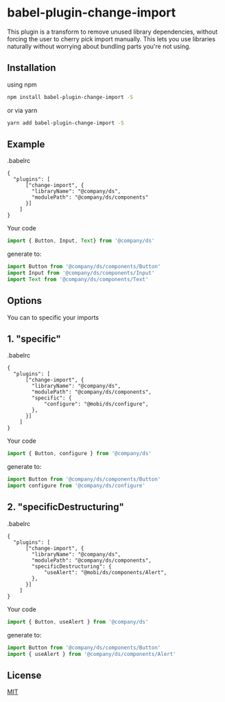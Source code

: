 # babel-plugin-change-import

This plugin is a transform to remove unused library dependencies, without forcing the user to cherry pick import manually. This lets you use libraries naturally without worrying about bundling parts you're not using.

## Installation

using npm
```bash
npm install babel-plugin-change-import -S
```
or via yarn
```bash
yarn add babel-plugin-change-import -S
```

## Example

.babelrc

```
{
  "plugins": [
      ["change-import", {
        "libraryName": "@company/ds",
        "modulePath": "@company/ds/components"
      }]
    ]
}
```

Your code
```js
import { Button, Input, Text} from '@company/ds'
```

generate to:

```js
import Button from '@company/ds/components/Button'
import Input from '@company/ds/components/Input'
import Text from '@company/ds/components/Text'
```

## Options

You can to specific your imports

## 1. "specific"

.babelrc

```
{
  "plugins": [
      ["change-import", {
        "libraryName": "@company/ds",
        "modulePath": "@company/ds/components",
        "specific": {
            "configure": "@mobi/ds/configure",
        },
      }]
    ]
}
```

Your code
```js
import { Button, configure } from '@company/ds'
```

generate to:

```js
import Button from '@company/ds/components/Button'
import configure from '@company/ds/configure'
```

## 2. "specificDestructuring"

.babelrc

```
{
  "plugins": [
      ["change-import", {
        "libraryName": "@company/ds",
        "modulePath": "@company/ds/components",
        "specificDestructuring": {
            "useAlert": "@mobi/ds/components/Alert",
        },
      }]
    ]
}
```

Your code
```js
import { Button, useAlert } from '@company/ds'
```

generate to:

```js
import Button from '@company/ds/components/Button'
import { useAlert } from '@company/ds/components/Alert'
```

## License

[MIT](https://choosealicense.com/licenses/mit/)

